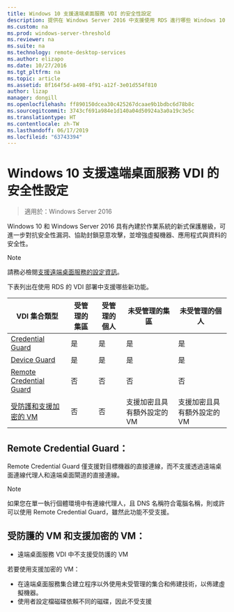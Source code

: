 ```yaml
---
title: Windows 10 支援遠端桌面服務 VDI 的安全性設定
description: 提供在 Windows Server 2016 中支援使用 RDS 進行哪些 Windows 10 VDI 設定的相關資訊。
ms.custom: na
ms.prod: windows-server-threshold
ms.reviewer: na
ms.suite: na
ms.technology: remote-desktop-services
ms.author: elizapo
ms.date: 10/27/2016
ms.tgt_pltfrm: na
ms.topic: article
ms.assetid: 8f164f5d-a498-4f91-a12f-3e01d554f810
author: lizap
manager: dongill
ms.openlocfilehash: ff890150dcea30c425267dcaae9b1bdbc6d78b8c
ms.sourcegitcommit: 3743cf691a984e1d140a04d50924a3a0a19c3e5c
ms.translationtype: HT
ms.contentlocale: zh-TW
ms.lasthandoff: 06/17/2019
ms.locfileid: "63743394"
---
```

# <a name="supported-windows-10-security-configurations-for-remote-desktop-services-vdi"></a>Windows 10 支援遠端桌面服務 VDI 的安全性設定

> 適用於：Windows Server 2016

Windows 10 和 Windows Server 2016 具有內建於作業系統的新式保護層級，可進一步對抗安全性漏洞、協助封鎖惡意攻擊，並增強虛擬機器、應用程式與資料的安全性。

> [!NOTE]
> 請務必檢閱[支援遠端桌面服務的設定資訊](rds-supported-config.md)。

下表列出在使用 RDS 的 VDI 部署中支援哪些新功能。

|  VDI 集合類型               |  受管理的集區 |  受管理的個人 |  未受管理的集區                                     |  未受管理的個人                                    |
|-------------------------------------|------------------|--------------------|--------------------------------------------------------|--------------------------------------------------------|
| [Credential Guard](https://technet.microsoft.com/itpro/windows/keep-secure/credential-guard)                    | 是              | 是                | 是                                                    | 是                                                    |
| [Device Guard](https://technet.microsoft.com/itpro/windows/keep-secure/device-guard-deployment-guide)                        | 是              | 是                | 是                                                    | 是                                                    |
| [Remote Credential Guard](https://technet.microsoft.com/itpro/windows/keep-secure/remote-credential-guard)             | 否               | 否                 | 否                                                     | 否                                                     |
| [受防護和支援加密的 VM](../../security/guarded-fabric-shielded-vm/guarded-fabric-and-shielded-vms.md) | 否               | 否                 | 支援加密且具有額外設定的 VM | 支援加密且具有額外設定的 VM |

## <a name="remote-credential-guard"></a>Remote Credential Guard：

Remote Credential Guard 僅支援對目標機器的直接連線，而不支援透過遠端桌面連線代理人和遠端桌面閘道的直接連線。
> [!NOTE]
> 如果您在單一執行個體環境中有連線代理人，且 DNS 名稱符合電腦名稱，則或許可以使用 Remote Credential Guard，雖然此功能不受支援。

## <a name="shielded-vms-and-encryption-supported-vms"></a>受防護的 VM 和支援加密的 VM： 

- 遠端桌面服務 VDI 中不支援受防護的 VM 

若要使用支援加密的 VM：
- 在遠端桌面服務集合建立程序以外使用未受管理的集合和佈建技術，以佈建虛擬機器。 
- 使用者設定檔磁碟依賴不同的磁碟，因此不受支援 

